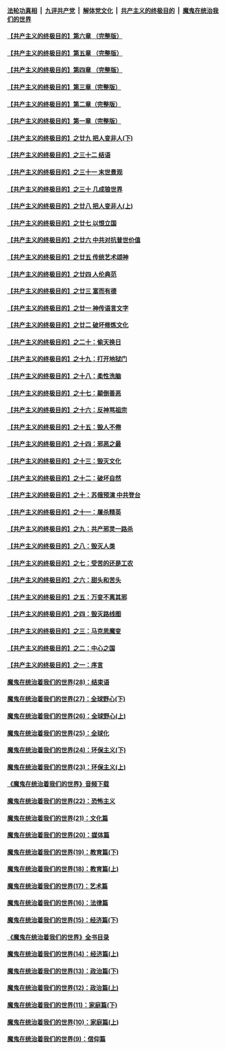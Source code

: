 ####  [法轮功真相](../../../../basic/blob/master/README.md?t=07011631) &nbsp;|&nbsp; [九评共产党](../../../../9ping.md/blob/master/README.md?t=07011631) &nbsp;|&nbsp; [解体党文化](../../../../jtdwh.md/blob/master/README.md?t=07011631)  &nbsp;|&nbsp; [共产主义的终极目的](../../../../gczydzjmd.md/blob/master/README.md?t=07011631) &nbsp;|&nbsp; [魔鬼在统治我们的世界](../../../../mgztzwmdsj.md/blob/master/README.md?t=07011631) 

#### [【共产主义的终极目的】第六章 （完整版）](../pages/nsc422/n11428913.md?t=07011631) 

#### [【共产主义的终极目的】第五章 （完整版）](../pages/nsc422/n11428912.md?t=07011631) 

#### [【共产主义的终极目的】第四章 （完整版）](../pages/nsc422/n11428907.md?t=07011631) 

#### [【共产主义的终极目的】第三章（完整版）](../pages/nsc422/n11428848.md?t=07011631) 

#### [【共产主义的终极目的】第二章（完整版）](../pages/nsc422/n11428831.md?t=07011631) 

#### [【共产主义的终极目的】第一章（完整版）](../pages/nsc422/n11417651.md?t=07011631) 

#### [【共产主义的终极目的】之廿九 把人变非人(下)](../pages/nsc422/n11344140.md?t=07011631) 

#### [【共产主义的终极目的】之三十二 结语](../pages/nsc422/n11360535.md?t=07011631) 

#### [【共产主义的终极目的】之三十一 末世景观](../pages/nsc422/n11351129.md?t=07011631) 

#### [【共产主义的终极目的】之三十 几成狼世界](../pages/nsc422/n11348280.md?t=07011631) 

#### [【共产主义的终极目的】之廿八 把人变非人(上)](../pages/nsc422/n11340492.md?t=07011631) 

#### [【共产主义的终极目的】之廿七 以恨立国](../pages/nsc422/n11336944.md?t=07011631) 

#### [【共产主义的终极目的】之廿六 中共对抗普世价值](../pages/nsc422/n11324785.md?t=07011631) 

#### [【共产主义的终极目的】之廿五 传统艺术颂神](../pages/nsc422/n11296396.md?t=07011631) 

#### [【共产主义的终极目的】之廿四 人伦典范](../pages/nsc422/n11296397.md?t=07011631) 

#### [【共产主义的终极目的】之廿三 富而有德](../pages/nsc422/n11283598.md?t=07011631) 

#### [【共产主义的终极目的】之廿一 神传语言文字](../pages/nsc422/n11263265.md?t=07011631) 

#### [【共产主义的终极目的】之廿二 破坏修炼文化](../pages/nsc422/n11245728.md?t=07011631) 

#### [【共产主义的终极目的】之二十：偷天换日](../pages/nsc422/n11238846.md?t=07011631) 

#### [【共产主义的终极目的】之十九：打开地狱门](../pages/nsc422/n11206376.md?t=07011631) 

#### [【共产主义的终极目的】之十八：柔性洗脑](../pages/nsc422/n11199994.md?t=07011631) 

#### [【共产主义的终极目的】之十七：颠倒善恶](../pages/nsc422/n11179782.md?t=07011631) 

#### [【共产主义的终极目的】之十六：反神骂祖宗](../pages/nsc422/n11166798.md?t=07011631) 

#### [【共产主义的终极目的】之十五：毁人不倦](../pages/nsc422/n11166792.md?t=07011631) 

#### [【共产主义的终极目的】之十四：邪恶之最](../pages/nsc422/n11150249.md?t=07011631) 

#### [【共产主义的终极目的】之十三：毁灭文化](../pages/nsc422/n11135227.md?t=07011631) 

#### [【共产主义的终极目的】之十二：破坏自然](../pages/nsc422/n11135214.md?t=07011631) 

#### [【共产主义的终极目的】之十：苏俄预演 中共登台](../pages/nsc422/n11118424.md?t=07011631) 

#### [【共产主义的终极目的】之十一：屠杀精英](../pages/nsc422/n11118442.md?t=07011631) 

#### [【共产主义的终极目的】之九：共产邪灵一路杀](../pages/nsc422/n11114139.md?t=07011631) 

#### [【共产主义的终极目的】之八：毁灭人类](../pages/nsc422/n11108503.md?t=07011631) 

#### [【共产主义的终极目的】之七：受苦的还是工农](../pages/nsc422/n11101809.md?t=07011631) 

#### [【共产主义的终极目的】之六：甜头和苦头](../pages/nsc422/n11096971.md?t=07011631) 

#### [【共产主义的终极目的】之五：万变不离其邪](../pages/nsc422/n11091285.md?t=07011631) 

#### [【共产主义的终极目的】之四：毁灭路线图](../pages/nsc422/n11086284.md?t=07011631) 

#### [【共产主义的终极目的】之三：马克思魔变](../pages/nsc422/n11061941.md?t=07011631) 

#### [【共产主义的终极目的】之二：中心之国](../pages/nsc422/n11047728.md?t=07011631) 

#### [【共产主义的终极目的】之一：序言](../pages/nsc422/n11086077.md?t=07011631) 

#### [魔鬼在统治着我们的世界(28)：结束语](../pages/nsc422/n10936246.md?t=07011631) 

#### [魔鬼在统治着我们的世界(27)：全球野心(下)](../pages/nsc422/n10928319.md?t=07011631) 

#### [魔鬼在统治着我们的世界(26)：全球野心(上)](../pages/nsc422/n10900318.md?t=07011631) 

#### [魔鬼在统治着我们的世界(25)：全球化](../pages/nsc422/n10788205.md?t=07011631) 

#### [魔鬼在统治着我们的世界(24)：环保主义(下)](../pages/nsc422/n10695307.md?t=07011631) 

#### [魔鬼在统治着我们的世界(23)：环保主义(上)](../pages/nsc422/n10688613.md?t=07011631) 

#### [《魔鬼在统治着我们的世界》音频下载](../pages/nsc422/n10635553.md?t=07011631) 

#### [魔鬼在统治着我们的世界(22)：恐怖主义](../pages/nsc422/n10614727.md?t=07011631) 

#### [魔鬼在统治着我们的世界(21)：文化篇](../pages/nsc422/n10597706.md?t=07011631) 

#### [魔鬼在统治着我们的世界(20)：媒体篇](../pages/nsc422/n10586579.md?t=07011631) 

#### [魔鬼在统治着我们的世界(19)：教育篇(下)](../pages/nsc422/n10564808.md?t=07011631) 

#### [魔鬼在统治着我们的世界(18)：教育篇(上)](../pages/nsc422/n10526970.md?t=07011631) 

#### [魔鬼在统治着我们的世界(17)：艺术篇](../pages/nsc422/n10499093.md?t=07011631) 

#### [魔鬼在统治着我们的世界(16)：法律篇](../pages/nsc422/n10485969.md?t=07011631) 

#### [魔鬼在统治着我们的世界(15)：经济篇(下)](../pages/nsc422/n10469975.md?t=07011631) 

#### [《魔鬼在统治着我们的世界》全书目录](../pages/nsc422/n10464261.md?t=07011631) 

#### [魔鬼在统治着我们的世界(14)：经济篇(上)](../pages/nsc422/n10457370.md?t=07011631) 

#### [魔鬼在统治着我们的世界(13)：政治篇(下)](../pages/nsc422/n10448270.md?t=07011631) 

#### [魔鬼在统治着我们的世界(12)：政治篇(上)](../pages/nsc422/n10444576.md?t=07011631) 

#### [魔鬼在统治着我们的世界(11)：家庭篇(下)](../pages/nsc422/n10440961.md?t=07011631) 

#### [魔鬼在统治着我们的世界(10)：家庭篇(上)](../pages/nsc422/n10435448.md?t=07011631) 

#### [魔鬼在统治着我们的世界(9)：信仰篇](../pages/nsc422/n10432159.md?t=07011631) 

